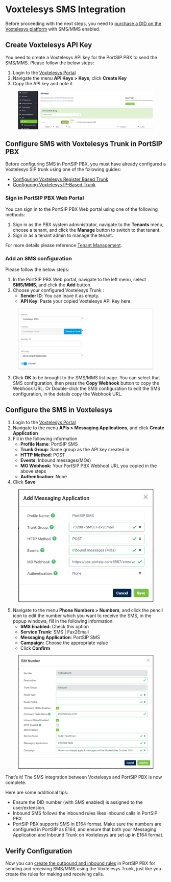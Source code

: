 # Voxtelesys SMS Integration

Before proceeding with the next steps, you need to [purchase a DID on the Voxtelesys platform](purchase-a-did-on-questblue-platform.md) with SMS/MMS enabled.

## Create Voxtelesys API Key

You need to create a Voxtelesys API key for the PortSIP PBX to send the SMS/MMS. Please follow the below steps:

1. Login to the [Voxtelesys Portal](https://portal.voxtelesys.net/)
2. Navigate the menu **API Keys > Keys**, click **Create Key**
3. Copy the API key and note it

<figure><img src="../../../.gitbook/assets/voxtelesys-fig21.png" alt=""><figcaption></figcaption></figure>

## Configure SMS with Voxtelesys Trunk in PortSIP PBX

Before configuring SMS in PortSIP PBX, you must have already configured a Voxtelesys SIP trunk using one of the following guides:

* [Configuring Voxtelesys Register Based Trunk](configuring-questblue-register-authentication-trunk.md)
* [Configuring Voxtelesys IP-Based Trunk](configuring-questblue-ip-authentication-trunk.md)

### Sign in PortSIP PBX Web Portal

You can sign in to the PortSIP PBX Web portal using one of the following methods:

1. Sign in as the PBX system administrator, navigate to the **Tenants** menu, choose a tenant, and click the **Manage** button to switch to that tenant.
2. Sign in as a tenant admin to manage the tenant.

For more details please reference [Tenant Management](../../portsip-pbx-administration-guide/3-tenant-management/).

### Add an SMS configuration

Please follow the below steps:

1. In the PortSIP PBX Web portal, navigate to the left menu, select **SMS/MMS**, and click the **Add** button.&#x20;
2. Choose your configured Voxtelesys Trunk :
   * **Sender ID**: You can leave it as empty.
   * **API Key**: Paste your copied Voxtelesys API Key here.

<figure><img src="../../../.gitbook/assets/voxtelesys-fig28.png" alt=""><figcaption></figcaption></figure>

3. Click **OK** to be brought to the SMS/MMS list page. You can select that SMS configuration, then press the **Copy Webhook** button to copy the Webhook URL. Or Double-click the SMS configuration to edit the SMS configuration, in the details copy the Webhook URL.

## Configure the SMS in Voxtelesys

1. Login to the [Voxtelesys Portal](https://portal.voxtelesys.net/)
2. Navigate to the menu **APIs > Messaging Applications**, and click **Create Application**
3. Fill in the following information
   * **Profile Name**: PortSIP SMS
   * **Trunk Group**: Same group as the API key created in
   * **HTTP Method**: POST
   * **Events**: Inbound messages(MOs)
   * **MO Webhook:** Your PortSIP PBX Webhool URL you copied in the above steps
   * **Authentication**: None
4. Click **Save**

<figure><img src="../../../.gitbook/assets/voxtelesys-fig23.png" alt="" width="563"><figcaption></figcaption></figure>

5. Navigate to the menu **Phone Numbers > Numbers**, and click the pencil icon to edit the number which you want to receive the SMS, in the popup windows, fill in the following information:
   * **SMS Enabled:** Check this option
   * **Service Trunk**: SMS | Fax2Email
   * **Messaging Application**: PortSIP SMS
   * **Campaign:** Choose the appropriate value
   * Click **Confirm**

<figure><img src="../../../.gitbook/assets/voxtelesys-fig24.png" alt="" width="563"><figcaption></figcaption></figure>

That’s it! The SMS integration between Voxtelesys and PortSIP PBX is now complete.

Here are some additional tips:

* Ensure the DID number (with SMS enabled) is assigned to the user/extension.
* Inbound SMS follows the inbound rules likes inbound calls in PortSIP PBX.
* PortSIP PBX supports SMS in E164 format. Make sure the numbers are configured in PortSIP as E164, and ensure that both your Messaging Application and Inbound Trunk on Voxtelesys are set up in E164 format.

## Verify Configuration

Now you can [create the outbound and inbound rules](configuring-outbound-and-inbound-calls.md) in PortSIP PBX for sending and receiving SMS/MMS using the Voxtelesys Trunk, just like you create the rules for making and receiving calls.

